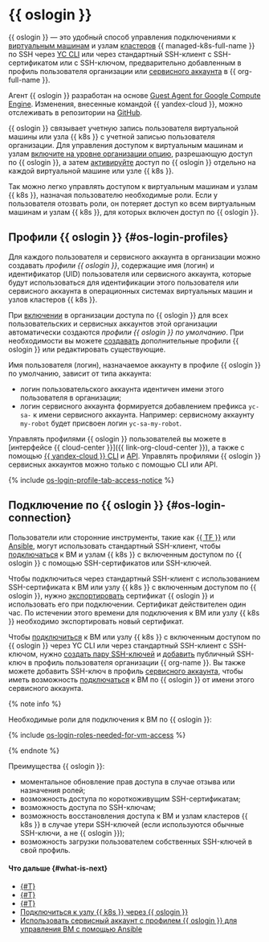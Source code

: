 # {{ oslogin }}

{{ oslogin }} — это удобный способ управления подключениями к [виртуальным машинам](../../compute/concepts/vm.md) и узлам [кластеров](../../managed-kubernetes/concepts/index.md#kubernetes-cluster) {{ managed-k8s-full-name }} по SSH через [YC CLI](../../cli/quickstart.md) или через стандартный SSH-клиент c SSH-сертификатом или с SSH-ключом, предварительно добавленным в профиль пользователя организации или [сервисного аккаунта](../../iam/concepts/users/service-accounts.md) в {{ org-full-name }}.

Агент {{ oslogin }} разработан на основе [Guest Agent for Google Compute Engine](https://github.com/GoogleCloudPlatform/guest-agent). Изменения, внесенные командой {{ yandex-cloud }}, можно отслеживать в репозитории на [GitHub](https://github.com/yandex-cloud/yandex-cloud-guest-agent).

{{ oslogin }} связывает учетную запись пользователя виртуальной машины или узла {{ k8s }} с учетной записью пользователя организации. Для управления доступом к виртуальным машинам и узлам [включите на уровне организации опцию](../operations/os-login-access.md), разрешающую доступ по {{ oslogin }}, а затем [активируйте](../../compute/operations/vm-control/vm-update.md#enable-oslogin-access) доступ по {{ oslogin }} отдельно на каждой виртуальной машине или узле {{ k8s }}.

Так можно легко управлять доступом к виртуальным машинам и узлам {{ k8s }}, назначая пользователю необходимые роли. Если у пользователя отозвать роли, он потеряет доступ ко всем виртуальным машинам и узлам {{ k8s }}, для которых включен доступ по {{ oslogin }}.

## Профили {{ oslogin }} {#os-login-profiles}

Для каждого пользователя и сервисного аккаунта в организации можно создавать _профили {{ oslogin }}_, содержащие имя (логин) и идентификатор (UID) пользователя или сервисного аккаунта, которые будут использоваться для идентификации этого пользователя или сервисного аккаунта в операционных системах виртуальных машин и узлов кластеров {{ k8s }}.

При [включении](../operations/os-login-access.md) в организации доступа по {{ oslogin }} для всех пользовательских и сервисных аккаунтов этой организации автоматически создаются _профили {{ oslogin }} по умолчанию_. При необходимости вы можете [создавать](../operations/os-login-profile-create.md) дополнительные профили {{ oslogin }} или редактировать существующие.
  
Имя пользователя (логин), назначаемое аккаунту в профиле {{ oslogin }} по умолчанию, зависит от типа аккаунта:
* логин пользовательского аккаунта идентичен имени этого пользователя в организации;
* логин сервисного аккаунта формируется добавлением префикса `yc-sa-` к имени сервисного аккаунта. Например: сервисному аккаунту `my-robot` будет присвоен логин `yc-sa-my-robot`.

Управлять профилями {{ oslogin }} пользователей вы можете в [интерфейсе {{ cloud-center }}]({{ link-org-cloud-center }}), а также с помощью [{{ yandex-cloud }} CLI](../../cli/cli-ref/organization-manager/cli-ref/oslogin/index.md) и [API](../api-ref/OsLogin/index.md). Управлять профилями {{ oslogin }} сервисных аккаунтов можно только с помощью CLI или API.

{% include [os-login-profile-tab-access-notice](../../_includes/organization/os-login-profile-tab-access-notice.md) %}

## Подключение по {{ oslogin }} {#os-login-connection}

Пользователи или сторонние инструменты, такие как [{{ TF }}](https://www.terraform.io/) или [Ansible](https://www.ansible.com/), могут использовать стандартный SSH-клиент, чтобы [подключаться](../../compute/operations/vm-connect/os-login.md#connect-with-ssh-client) к ВМ и узлам {{ k8s }} с включенным доступом по {{ oslogin }} с помощью SSH-сертификатов или SSH-ключей.

Чтобы подключиться через стандартный SSH-клиент с использованием SSH-сертификата к ВМ или узлу {{ k8s }} с включенным доступом по {{ oslogin }}, нужно [экспортировать](../../compute/operations/vm-connect/os-login-export-certificate.md) сертификат {{ oslogin }} и использовать его при подключении. Сертификат действителен один час. По истечении этого времени для подключения к ВМ или узлу {{ k8s }} необходимо экспортировать новый сертификат.

Чтобы [подключиться](../../compute/operations/vm-connect/os-login.md) к ВМ или узлу {{ k8s }} с включенным доступом по {{ oslogin }} через YC CLI или через стандартный SSH-клиент с SSH-ключом, нужно [создать пару SSH-ключей](../../compute/operations/vm-connect/ssh.md#creating-ssh-keys) и [добавить](../../organization/operations/add-ssh.md) публичный SSH-ключ в профиль пользователя организации {{ org-name }}. Вы также можете добавить SSH-ключ в профиль [сервисного аккаунта](../../iam/concepts/users/service-accounts.md), чтобы иметь возможность [подключаться](../tutorials/sa-oslogin-ansible.md) к ВМ по {{ oslogin }} от имени этого сервисного аккаунта.

{% note info %}

Необходимые роли для подключения к ВМ по {{ oslogin }}:

{% include [os-login-roles-needed-for-vm-access](../../_includes/organization/os-login-roles-needed-for-vm-access.md) %}

{% endnote %}

Преимущества {{ oslogin }}:

* моментальное обновление прав доступа в случае отзыва или назначения ролей;
* возможность доступа по короткоживущим SSH-сертификатам;
* возможность доступа по SSH-ключам;
* возможность восстановления доступа к ВМ и узлам кластеров {{ k8s }} в случае утери SSH-ключей (если используются обычные SSH-ключи, а не {{ oslogin }});
* возможность загрузки пользователем собственных SSH-ключей в свой профиль.

#### Что дальше {#what-is-next}

* [{#T}](../operations/os-login-access.md)
* [{#T}](../operations/os-login-profile-create.md)
* [{#T}](../../compute/operations/vm-connect/os-login.md)
* [Подключиться к узлу {{ k8s }} через {{ oslogin }}](../../managed-kubernetes/operations/node-connect-oslogin.md)
* [Использовать сервисный аккаунт с профилем {{ oslogin }} для управления ВМ с помощью Ansible](../tutorials/sa-oslogin-ansible.md)